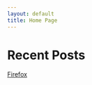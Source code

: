```yaml
---
layout: default
title: Home Page
---
```


# Recent Posts
[Firefox](./_posts/2021-02-17-firefox/firefox.md)
